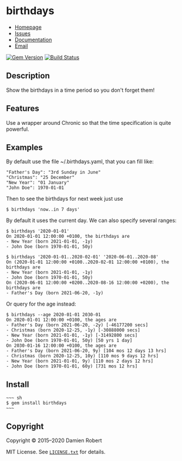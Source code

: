 # birthdays

* [Homepage](https://github.com/DamienRobert/birthdays#readme)
* [Issues](https://github.com/DamienRobert/birthdays/issues)
* [Documentation](http://rubydoc.info/gems/birthdays)
* [Email](mailto:Damien.Olivier.Robert+gems@gmail.com)

[![Gem Version](https://img.shields.io/gem/v/birthdays.svg)](https://rubygems.org/gems/birthdays)
[![Build Status](https://travis-ci.org/DamienRobert/birthdays.svg?branch=master)](https://travis-ci.org/DamienRobert/birthdays)

## Description

Show the birthdays in a time period so you don't forget them!

## Features

Use a wrapper around Chronic so that the time specification is quite
powerful.

## Examples

By default use the file ~/.birthdays.yaml, that you can fill like:

    "Father's Day": "3rd Sunday in June"
    "Christmas": "25 December"
    "New Year": "01 January"
    "John Doe": 1970-01-01

Then to see the birthdays for next week just use

    $ birthdays 'now..in 7 days'

By default it uses the current day. We can also specify several ranges:

    $ birthdays '2020-01-01'
    On 2020-01-01 12:00:00 +0100, the birthdays are
    - New Year (born 2021-01-01, -1y)
    - John Doe (born 1970-01-01, 50y)

    $ birthdays '2020-01-01..2020-02-01' '2020-06-01..2020-08'
    On (2020-01-01 12:00:00 +0100..2020-02-01 12:00:00 +0100), the birthdays are
    - New Year (born 2021-01-01, -1y)
    - John Doe (born 1970-01-01, 50y)
    On (2020-06-01 12:00:00 +0200..2020-08-16 12:00:00 +0200), the birthdays are
    - Father's Day (born 2021-06-20, -1y)

Or query for the age instead:

    $ birthdays --age 2020-01-01 2030-01
    On 2020-01-01 12:00:00 +0100, the ages are
    - Father's Day (born 2021-06-20, -2y) [-46177200 secs]
    - Christmas (born 2020-12-25, -1y) [-30888000 secs]
    - New Year (born 2021-01-01, -1y) [-31492800 secs]
    - John Doe (born 1970-01-01, 50y) [50 yrs 1 day]
    On 2030-01-16 12:00:00 +0100, the ages are
    - Father's Day (born 2021-06-20, 9y) [104 mos 12 days 13 hrs]
    - Christmas (born 2020-12-25, 10y) [110 mos 9 days 12 hrs]
    - New Year (born 2021-01-01, 9y) [110 mos 2 days 12 hrs]
    - John Doe (born 1970-01-01, 60y) [731 mos 12 hrs]

## Install

    ~~~ sh
    $ gem install birthdays
    ~~~

## Copyright

Copyright © 2015–2020 Damien Robert

MIT License. See [`LICENSE.txt`](LICENSE.txt) for details.
